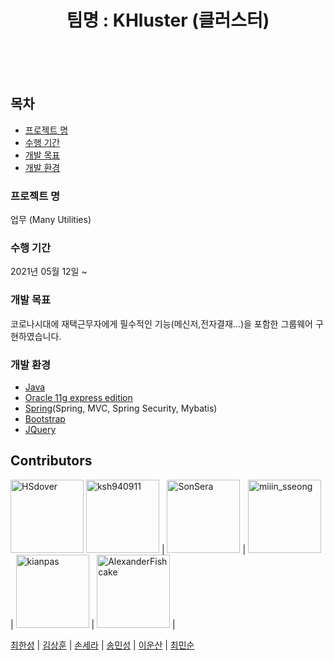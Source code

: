 
<h1 align="center">팀명 : KHluster (클러스터) </h1>

<br><br><br>
## 목차
  - [프로젝트 명](#프로젝트-명)
  - [수행 기간](#수행-기간)
  - [개발 목표](#개발-목표)
  - [개발 환경](#개발-환경)

### 프로젝트 명
업무 (Many Utilities)
### 수행 기간
2021년 05월 12일 ~ 
### 개발 목표
코로나시대에 재택근무자에게 필수적인 기능(메신저,전자결재...)을 포함한 그룹웨어 구현하였습니다.
### 개발 환경
* [Java](https://www.oracle.com/applications/crmondemand-current-release/)
* [Oracle 11g express edition](https://www.oracle.com)
* [Spring](https://spring.io/)(Spring, MVC, Spring Security, Mybatis)
* [Bootstrap](https://getbootstrap.com)
* [JQuery](https://jquery.com)
<!-- * [**AWS** RDS](https://aws.amazon.com/ko/rds/)   -->

## Contributors
[<img alt="HSdover" src="https://avatars.githubusercontent.com/u/80959194?v=4" width="117">](https://github.com/HSdover) 
[<img alt="ksh940911" src="https://avatars.githubusercontent.com/u/74707834?v=4" width="117">](https://github.com/ksh940911) | 
[<img alt="SonSera" src="https://avatars.githubusercontent.com/u/80957989?v=4" width="117">](https://github.com/SonSera) |
[<img alt="miiin_sseong" src="https://avatars.githubusercontent.com/u/70365399?v=4" width="117">](https://github.com/alstjd0051) | 
[<img alt="kianpas" src="https://avatars.githubusercontent.com/u/74401597?v=4" width="117">](https://github.com/kianpas) |
[<img alt="AlexanderFishcake" src="https://avatars.githubusercontent.com/u/76913650?v=4" width="117">](https://github.com/AlexanderFishcake) |



[최한성](https://github.com/HSdover) | [김상훈](https://github.com/ksh940911) | [손세라](https:/****/github.com/SonSera) | [송민성](https://github.com/alstjd0051) | [이운산](https://github.com/kianpas)  | [최민순](https://github.com/AlexanderFishcake) 
